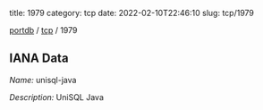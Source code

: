 title: 1979
category: tcp
date: 2022-02-10T22:46:10
slug: tcp/1979

[portdb](/) / [tcp](/category/tcp.html) / 1979


## IANA Data

_Name:_ unisql-java

_Description:_ UniSQL Java


